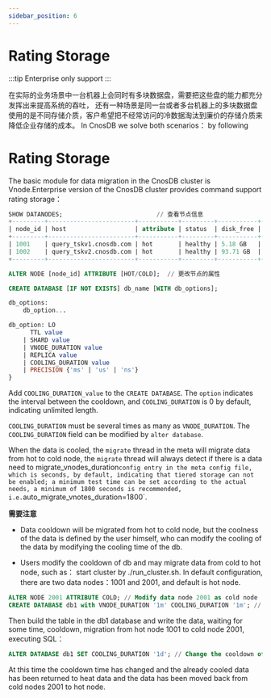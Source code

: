```yaml
---
sidebar_position: 6
---
```


# Rating Storage

:::tip
Enterprise only support
:::

在实际的业务场景中一台机器上会同时有多块数据盘，需要把这些盘的能力都充分发挥出来提高系统的吞吐，
还有一种场景是同一台或者多台机器上的多块数据盘使用的是不同存储介质，客户希望把不经常访问的冷数据淘汰到廉价的存储介质来降低企业存储的成本。
In CnosDB we solve both scenarios： by following

# Rating Storage

The basic module for data migration in the CnosDB cluster is Vnode.Enterprise version of the CnosDB cluster provides command support rating storage：

```SQL
SHOW DATANODES;                          // 查看节点信息
+---------+------------------------+-----------+---------+-----------+----------------------------------+
| node_id | host                   | attribute | status  | disk_free | location   | last_updated_time   |
+---------+------------------------+-----------+---------+-----------+----------------------------------+
| 1001    | query_tskv1.cnosdb.com | hot       | healthy | 5.18 GB   | /dc1/rack1 | 2023-06-05 02:30:22 |
| 1002    | query_tskv2.cnosdb.com | hot       | healthy | 93.71 GB  | /dc1/rack2 | 2023-06-05 02:30:19 |
+---------+------------------------+-----------+---------+-----------+----------------------------------+

ALTER NODE [node_id] ATTRIBUTE [HOT/COLD];  // 更改节点的属性
```

```SQL
CREATE DATABASE [IF NOT EXISTS] db_name [WITH db_options];

db_options:
    db_option...

db_option: LO
      TTL value
    | SHARD value
    | VNODE_DURATION value
    | REPLICA value
    | COOLING_DURATION value
    | PRECISION {'ms' | 'us' | 'ns'}
}
```

Add `COOLING_DURATION_value` to the `CREATE DATABASE`. The `option` indicates the interval between the cooldown, and `COOLING_DURATION` is 0 by default, indicating unlimited length.

`COOLING_DURATION` must be several times as many as `VNODE_DURATION`. The `COOLING_DURATION` field can be modified by `alter database`.

When the data is cooled, the `migrate` thread in the meta will migrate data from hot to cold node, the `migrate` thread will always detect if there is a data need to migrate_vnodes_duration`config entry in the meta config file, which is seconds, by default, indicating that tiered storage can not be enabled; a minimum test time can be set according to the actual needs, a minimum of 1800 seconds is recommended, i.e.`auto_migrate_vnotes_duration=1800\`.

**需要注意**

- Data cooldown will be migrated from hot to cold node, but the coolness of the data is defined by the user himself, who can modify the cooling of the data by modifying the cooling time of the db.

- Users modify the cooldown of db and may migrate data from cold to hot node, such as：
  start cluster by ./run_cluster.sh. In default configuration, there are two data nodes：1001 and 2001, and default is hot node.

```SQL
ALTER NODE 2001 ATTRIBUTE COLD; // Modify data node 2001 as cold node
CREATE DATABASE db1 with VNODE_DURATION '1m' COOLING_DURATION '1m'; // Create a database called db1 on 1001 node with VNODE_DURATIONs set to 1 minute and COOLING_DURATION.
```

Then build the table in the db1 database and write the data, waiting for some time, cooldown, migration from hot node 1001 to cold node 2001, executing SQL：

```SQL
ALTER DATABASE db1 SET COOLING_DURATION '1d'; // Change the cooldown of db1 database from 1 minute above to 1 day
```

At this time the cooldown time has changed and the already cooled data has been returned to heat data and the data has been moved back from cold nodes 2001 to hot node.
